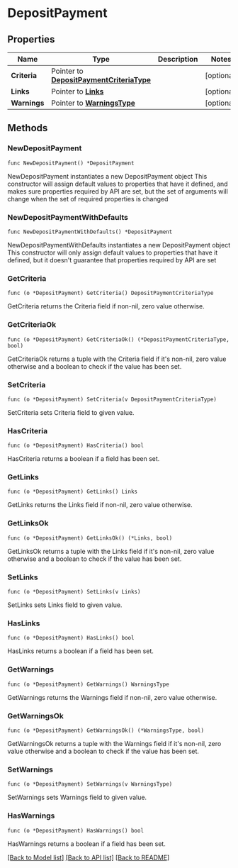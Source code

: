# DepositPayment

## Properties

Name | Type | Description | Notes
------------ | ------------- | ------------- | -------------
**Criteria** | Pointer to [**DepositPaymentCriteriaType**](DepositPaymentCriteriaType.md) |  | [optional] 
**Links** | Pointer to [**Links**](Links.md) |  | [optional] 
**Warnings** | Pointer to [**WarningsType**](WarningsType.md) |  | [optional] 

## Methods

### NewDepositPayment

`func NewDepositPayment() *DepositPayment`

NewDepositPayment instantiates a new DepositPayment object
This constructor will assign default values to properties that have it defined,
and makes sure properties required by API are set, but the set of arguments
will change when the set of required properties is changed

### NewDepositPaymentWithDefaults

`func NewDepositPaymentWithDefaults() *DepositPayment`

NewDepositPaymentWithDefaults instantiates a new DepositPayment object
This constructor will only assign default values to properties that have it defined,
but it doesn't guarantee that properties required by API are set

### GetCriteria

`func (o *DepositPayment) GetCriteria() DepositPaymentCriteriaType`

GetCriteria returns the Criteria field if non-nil, zero value otherwise.

### GetCriteriaOk

`func (o *DepositPayment) GetCriteriaOk() (*DepositPaymentCriteriaType, bool)`

GetCriteriaOk returns a tuple with the Criteria field if it's non-nil, zero value otherwise
and a boolean to check if the value has been set.

### SetCriteria

`func (o *DepositPayment) SetCriteria(v DepositPaymentCriteriaType)`

SetCriteria sets Criteria field to given value.

### HasCriteria

`func (o *DepositPayment) HasCriteria() bool`

HasCriteria returns a boolean if a field has been set.

### GetLinks

`func (o *DepositPayment) GetLinks() Links`

GetLinks returns the Links field if non-nil, zero value otherwise.

### GetLinksOk

`func (o *DepositPayment) GetLinksOk() (*Links, bool)`

GetLinksOk returns a tuple with the Links field if it's non-nil, zero value otherwise
and a boolean to check if the value has been set.

### SetLinks

`func (o *DepositPayment) SetLinks(v Links)`

SetLinks sets Links field to given value.

### HasLinks

`func (o *DepositPayment) HasLinks() bool`

HasLinks returns a boolean if a field has been set.

### GetWarnings

`func (o *DepositPayment) GetWarnings() WarningsType`

GetWarnings returns the Warnings field if non-nil, zero value otherwise.

### GetWarningsOk

`func (o *DepositPayment) GetWarningsOk() (*WarningsType, bool)`

GetWarningsOk returns a tuple with the Warnings field if it's non-nil, zero value otherwise
and a boolean to check if the value has been set.

### SetWarnings

`func (o *DepositPayment) SetWarnings(v WarningsType)`

SetWarnings sets Warnings field to given value.

### HasWarnings

`func (o *DepositPayment) HasWarnings() bool`

HasWarnings returns a boolean if a field has been set.


[[Back to Model list]](../README.md#documentation-for-models) [[Back to API list]](../README.md#documentation-for-api-endpoints) [[Back to README]](../README.md)



